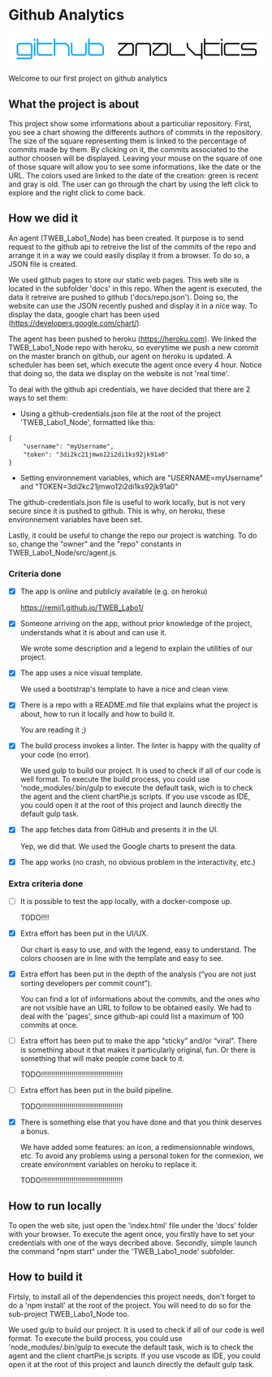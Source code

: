 # Github Analytics
![Github Analytics](/docs/img/headSite.PNG)

Welcome to our first project on github analytics

## What the project is about
This project show some informations about a particuliar repository.
First, you see a chart showing the differents authors of commits in the repository. The size of the square representing them is linked to the percentage of commits made by them.
By clicking on it, the commits associated to the author choosen will be displayed. Leaving your mouse on the square of one of those square will allow you to see some informations, like the date or the URL.
The colors used are linked to the date of the creation: green is recent and gray is old.
The user can go through the chart by using the left click to explore and the right click to come back.

## How we did it
An agent (TWEB_Labo1_Node) has been created. It purpose is to send request to the github api to retreive the list of the commits of the repo and arrange it in a way we could easily display it from a browser. To do so, a JSON file is created.

We used github pages to store our static web pages. This web site is located in the subfolder 'docs' in this repo. 
When the agent is executed, the data it retreive are pushed to github ('docs/repo.json'). Doing so, the website can use the JSON recently pushed and display it in a nice way. 
To display the data, google chart has been used (https://developers.google.com/chart/).

The agent has been pushed to heroku (https://heroku.com). We linked the TWEB_Labo1_Node repo with heroku, so everytime we push a new commit on the master branch on github, our agent on heroku is updated. A scheduler has been set, which execute the agent once every 4 hour. Notice that doing so, the data we display on the website is not 'real time'.

To deal with the github api credentials, we have decided that there are 2 ways to set them:

 - Using a github-credentials.json file at the root of the project 'TWEB_Labo1_Node', formatted like this: 
```
{
    "username": "myUsername",
    "token": "3di2kc21jmwo12i2di1ks92jk91a0"
}
```
 - Setting environnement variables, which are "USERNAME=myUsername" and "TOKEN=3di2kc21jmwo12i2di1ks92jk91a0"

The github-credentials.json file is useful to work locally, but is not very secure since it is pushed to github. This is why, on heroku, these environnement variables have been set.

Lastly, it could be useful to change the repo our project is watching. To do so, change the "owner" and the "repo" constants in TWEB_Labo1_Node/src/agent.js.

### Criteria done
* [x] The app is online and publicly available (e.g. on heroku)

	https://remij1.github.io/TWEB_Labo1/

* [x] Someone arriving on the app, without prior knowledge of the project, understands what it is about and can use it.
	
	We wrote some description and a legend to explain the utilities of our project.
	
* [x] The app uses a nice visual template.

	We used a bootstrap's template to have a nice and clean view.

* [x] There is a repo with a README.md file that explains what the project is about, how to run it locally and how to build it.

	You are reading it ;)

* [x] The build process invokes a linter. The linter is happy with the quality of your code (no error).

	We used gulp to build our project. It is used to check if all of our code is well format. To execute the build process, you could use 'node_modules/.bin/gulp to execute the default task, wich is to check the agent and the client chartPie.js scripts. If you use vscode as IDE, you could open it at the root of this project and launch directly the default gulp task.

* [x] The app fetches data from GitHub and presents it in the UI.

	Yep, we did that. We used the Google charts to present the data.

* [x] The app works (no crash, no obvious problem in the interactivity, etc.)




### Extra criteria done
* [ ] It is possible to test the app locally, with a docker-compose up.

	TODO!!!!

* [x] Extra effort has been put in the UI/UX.

	Our chart is easy to use, and with the legend, easy to understand. The colors choosen are in line with the template and easy to see.

* [x] Extra effort has been put in the depth of the analysis (“you are not just sorting developers per commit count”).

	You can find a lot of informations about the commits, and the ones who are not visible have an URL to follow to be obtained easily. We had to deal with the 'pages', since github-api could list a maximum of 100 commits at once.

* [ ] Extra effort has been put to make the app “sticky” and/or “viral”. There is something about it that makes it particularly original, fun. Or there is something that will make people come back to it.

	TODO!!!!!!!!!!!!!!!!!!!!!!!!!!!!!!!!!!!!!!!!

* [ ] Extra effort has been put in the build pipeline.

	TODO!!!!!!!!!!!!!!!!!!!!!!!!!!!!!!!!!!!!!!!!

* [x] There is something else that you have done and that you think deserves a bonus.

	We have added some features: an icon, a redimensionnable windows, etc.
	To avoid any problems using a personal token for the connexion, we create environment variables on heroku to replace it.

	TODO!!!!!!!!!!!!!!!!!!!!!!!!!!!!!!!!!!!!!!!!

## How to run locally

To open the web site, just open the 'index.html' file under the 'docs' folder with your browser.
To execute the agent once, you firstly have to set your credentials with one of the ways decribed above. Secondly, simple launch the command "npm start" under the 'TWEB_Labo1_node' subfolder.

## How to build it

Firtsly, to install all of the dependencies this project needs, don't forget to do a 'npm install' at the root of the project. You will need to do so for the sub-project TWEB_Labo1_Node too.

We used gulp to build our project. It is used to check if all of our code is well format. To execute the build process, you could use 'node_modules/.bin/gulp to execute the default task, wich is to check the agent and the client chartPie.js scripts. If you use vscode as IDE, you could open it at the root of this project and launch directly the default gulp task.
